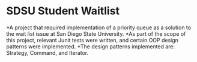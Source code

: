 # SDSU Student Waitlist
*A project that required implementation of a priority queue as a solution to the wait list issue at San Diego State University.
*As part of the scope of this project, relevant Junit tests were written, and certain OOP design patterns were implemented.
*The design patterns implemented are: Strategy, Command, and Iterator.

